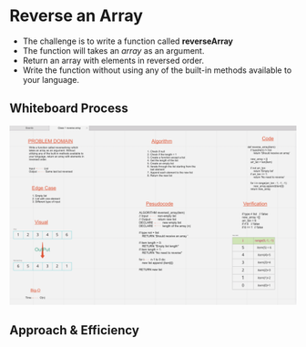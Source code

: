 # Reverse an Array
<!-- Description of the challenge -->
  - The challenge is to write a function called **reverseArray** 
  - The function will takes an _array_ as an argument.
  - Return an array with elements in reversed order.
  - Write the function without using any of the built-in methods available to your language. 


## Whiteboard Process
<!-- Embedded whiteboard image -->
![array-reverse](array-reverse.png)

## Approach & Efficiency
<!-- What approach did you take? Discuss Why. What is the Big O space/time for this approach? -->
